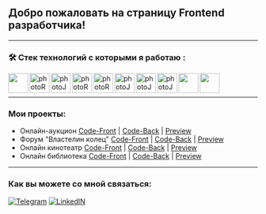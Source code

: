 ## Добро пожаловать на страницу Frontend разработчика!

---

### :hammer_and_wrench: Стек технологий с которыми я работаю :

<div>
  <img align="left" width=40px src="https://cdn1.iconfinder.com/data/icons/logotypes/32/badge-html-5-256.png" href="https://html.com/" />
  <img align="left" width=40px src="https://cdn1.iconfinder.com/data/icons/logotypes/32/badge-css-3-256.png" alt="photoReact" />
  <img align="left" width=40px src="https://cdn2.iconfinder.com/data/icons/designer-skills/128/code-programming-javascript-software-develop-command-language-256.png" alt="photoJs" />
  <img align="left" width=40px src="https://cdn0.iconfinder.com/data/icons/logos-brands-in-colors/128/react-256.png" alt="photoReact" />
  <img align="left" width=40px  src="https://img.icons8.com/color/452/redux.png" alt="photoReact" />
  <img align="left" width=40px src="https://img.icons8.com/dusk/344/webpack.png" alt="photoJs" />
  <img align="left" width=40px src="https://uxwing.com/wp-content/themes/uxwing/download/brands-and-social-media/postman-icon.svg" alt="photoJs" />
  <img align="left" width=40px src="https://cdn.icon-icons.com/icons2/2415/PNG/512/mongodb_plain_wordmark_logo_icon_146423.png" alt="photoJs" />
  <img align="left" width=40px src="https://cdn.icon-icons.com/icons2/2415/PNG/512/nodejs_original_logo_icon_146411.png" />
  <img align="left" width=40px src="https://ph-files.imgix.net/daa69725-a1b3-4085-814e-376359f5319c.png?auto=format" />
    
</div>
  </br>
  </br>
  
  ---
  
### Мои проекты:

- Онлайн-аукцион <a href="https://github.com/tepsurkaevIsa/final-front">Code-Front</a> |
  <a href="https://github.com/tepsurkaevIsa/final-back">Code-Back</a> | <a href="#">Preview</a>
- Форум "Властелин колец" <a href="https://github.com/tepsurkaevIsa/project-Ring-front">Code-Front</a> |
  <a href="https://github.com/tepsurkaevIsa/project-Ring-back">Code-Back</a> | <a href="#">Preview</a>
- Онлайн кинотеатр <a href="https://github.com/tepsurkaevIsa/team_project_kinoteatr_front">Code-Front</a> |
  <a href="https://github.com/tepsurkaevIsa/team_project_kinoteatr_backend">Code-Back</a> | <a href="#">Preview</a>
- Онлайн библиотека <a href="https://github.com/tepsurkaevIsa/command-project-labrary-front">Code-Front</a> |
  <a href="https://github.com/tepsurkaevIsa/command-project-library-backend">Code-Back</a> | <a href="#">Preview</a>

---

### Как вы можете со мной связаться:

[![Telegram](https://img.shields.io/badge/-Telegram-black?style=for-the-badge&logo=Telegram)](https://t.me/tepsurkaevIsa)
[![LinkedIN](https://img.shields.io/badge/LinkedIn-0077B5?style=for-the-badge&logo=linkedin&logoColor=white)](https://www.linkedin.com/in/tepsurkaevIsa)
